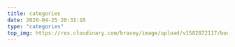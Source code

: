 ```yaml
---
title: categories
date: 2020-04-25 20:31:10
type: "categories"
top_img: https://res.cloudinary.com/bravey/image/upload/v1582872117/books-1204029_1920.jpg
---
```

